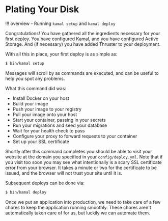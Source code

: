 # Plating Your Disk

!!! overview
    - Running `kamal setup` and `kamal deploy`

Congratulations! You have gathered all the ingredients necessary for your first deploy.
You have configured Kamal, and you have configured Active Storage.
And (if necessary) you have added Thruster to your deployment.

With all this in place, your first deploy is as simple as:

```sh
$ bin/kamal setup
```

Messages will scroll by as commands are executed, and can be useful to help you spot any problems.

What this command did was:

- Install Docker on your host
- Build your image
- Push your image to your registry
- Pull your image onto your host
- Start your container, passing in your secrets
- Run your migrations and seed your database
- Wait for your health check to pass
- Configure your proxy to forward requests to your container
- Set up your SSL certificate

Shortly after this command completes you should be able to visit your website at the domain you specified in your `config/deploy.yml`.
Note that if you visit too soon you may see what intentionally is a scary SSL certificate error from your browser. It takes a minute or two for the certificate to be issued, and the browser will not trust your site until it is.

Subsequent deploys can be done via:

```sh
$ bin/kamal deploy
```

Once we put an application into production, we need to take care of a few chores to keep the application running smoothly. These chores aren't automatically taken care of for us, but luckily we can automate them.